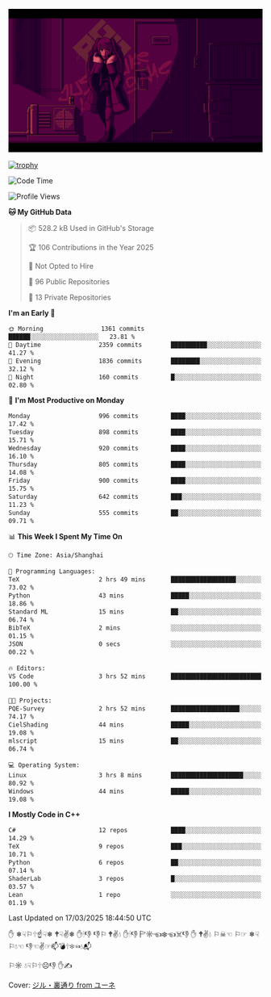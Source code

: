 ![](imgs/main.png)

[![trophy](https://github-profile-trophy.vercel.app/?username=NeilKleistGao&theme=dracula)](https://github.com/ryo-ma/github-profile-trophy)

<!--START_SECTION:waka-->
![Code Time](http://img.shields.io/badge/Code%20Time-1%2C659%20hrs%2057%20mins-blue)

![Profile Views](http://img.shields.io/badge/Profile%20Views-0-blue)

**🐱 My GitHub Data** 

> 📦 528.2 kB Used in GitHub's Storage 
 > 
> 🏆 106 Contributions in the Year 2025
 > 
> 🚫 Not Opted to Hire
 > 
> 📜 96 Public Repositories 
 > 
> 🔑 13 Private Repositories 
 > 
**I'm an Early 🐤** 

```text
🌞 Morning                1361 commits        ██████░░░░░░░░░░░░░░░░░░░   23.81 % 
🌆 Daytime                2359 commits        ██████████░░░░░░░░░░░░░░░   41.27 % 
🌃 Evening                1836 commits        ████████░░░░░░░░░░░░░░░░░   32.12 % 
🌙 Night                  160 commits         █░░░░░░░░░░░░░░░░░░░░░░░░   02.80 % 
```
📅 **I'm Most Productive on Monday** 

```text
Monday                   996 commits         ████░░░░░░░░░░░░░░░░░░░░░   17.42 % 
Tuesday                  898 commits         ████░░░░░░░░░░░░░░░░░░░░░   15.71 % 
Wednesday                920 commits         ████░░░░░░░░░░░░░░░░░░░░░   16.10 % 
Thursday                 805 commits         ████░░░░░░░░░░░░░░░░░░░░░   14.08 % 
Friday                   900 commits         ████░░░░░░░░░░░░░░░░░░░░░   15.75 % 
Saturday                 642 commits         ███░░░░░░░░░░░░░░░░░░░░░░   11.23 % 
Sunday                   555 commits         ██░░░░░░░░░░░░░░░░░░░░░░░   09.71 % 
```


📊 **This Week I Spent My Time On** 

```text
🕑︎ Time Zone: Asia/Shanghai

💬 Programming Languages: 
TeX                      2 hrs 49 mins       ██████████████████░░░░░░░   73.02 % 
Python                   43 mins             █████░░░░░░░░░░░░░░░░░░░░   18.86 % 
Standard ML              15 mins             ██░░░░░░░░░░░░░░░░░░░░░░░   06.74 % 
BibTeX                   2 mins              ░░░░░░░░░░░░░░░░░░░░░░░░░   01.15 % 
JSON                     0 secs              ░░░░░░░░░░░░░░░░░░░░░░░░░   00.22 % 

🔥 Editors: 
VS Code                  3 hrs 52 mins       █████████████████████████   100.00 % 

🐱‍💻 Projects: 
PQE-Survey               2 hrs 52 mins       ███████████████████░░░░░░   74.17 % 
CielShading              44 mins             █████░░░░░░░░░░░░░░░░░░░░   19.08 % 
mlscript                 15 mins             ██░░░░░░░░░░░░░░░░░░░░░░░   06.74 % 

💻 Operating System: 
Linux                    3 hrs 8 mins        ████████████████████░░░░░   80.92 % 
Windows                  44 mins             █████░░░░░░░░░░░░░░░░░░░░   19.08 % 
```

**I Mostly Code in C++** 

```text
C#                       12 repos            ████░░░░░░░░░░░░░░░░░░░░░   14.29 % 
TeX                      9 repos             ███░░░░░░░░░░░░░░░░░░░░░░   10.71 % 
Python                   6 repos             ██░░░░░░░░░░░░░░░░░░░░░░░   07.14 % 
ShaderLab                3 repos             █░░░░░░░░░░░░░░░░░░░░░░░░   03.57 % 
Lean                     1 repo              ░░░░░░░░░░░░░░░░░░░░░░░░░   01.19 % 
```




 Last Updated on 17/03/2025 18:44:50 UTC
<!--END_SECTION:waka-->

✋ ❄☟⚐🕆☝☟❄ 🕈☟✌❄ ✋🕯👎 👎⚐ 🕈✌💧 ✋🕯👎 🏱☼☜❄☜☠👎 ✋ 🕈✌💧 ⚐☠☜ ⚐☞ ❄☟⚐💧☜ 👎☜✌☞📫💣🕆❄☜💧📬

⚐☼ 💧☟⚐🕆☹👎 ✋✍

Cover: [ジル・裏通り from ユーネ](https://www.pixiv.net/artworks/62127066)
